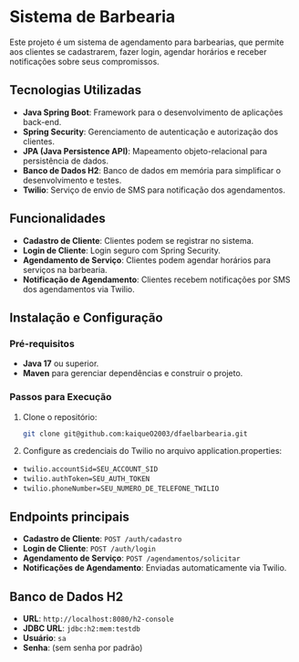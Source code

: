 # Sistema de Barbearia

Este projeto é um sistema de agendamento para barbearias, que permite aos clientes se cadastrarem, fazer login, agendar horários e receber notificações sobre seus compromissos.

## Tecnologias Utilizadas

- **Java Spring Boot**: Framework para o desenvolvimento de aplicações back-end.
- **Spring Security**: Gerenciamento de autenticação e autorização dos clientes.
- **JPA (Java Persistence API)**: Mapeamento objeto-relacional para persistência de dados.
- **Banco de Dados H2**: Banco de dados em memória para simplificar o desenvolvimento e testes.
- **Twilio**: Serviço de envio de SMS para notificação dos agendamentos.

## Funcionalidades

- **Cadastro de Cliente**: Clientes podem se registrar no sistema.
- **Login de Cliente**: Login seguro com Spring Security.
- **Agendamento de Serviço**: Clientes podem agendar horários para serviços na barbearia.
- **Notificação de Agendamento**: Clientes recebem notificações por SMS dos agendamentos via Twilio.

## Instalação e Configuração

### Pré-requisitos

- **Java 17** ou superior.
- **Maven** para gerenciar dependências e construir o projeto.

### Passos para Execução

1. Clone o repositório:
   ```bash
   git clone git@github.com:kaiqueO2003/dfaelbarbearia.git

2. Configure as credenciais do Twilio no arquivo application.properties:
- `twilio.accountSid=SEU_ACCOUNT_SID`
- `twilio.authToken=SEU_AUTH_TOKEN`
- `twilio.phoneNumber=SEU_NUMERO_DE_TELEFONE_TWILIO`


## Endpoints principais
- **Cadastro de Cliente**: `POST /auth/cadastro`
- **Login de Cliente**: `POST /auth/login`
- **Agendamento de Serviço**: `POST /agendamentos/solicitar`
- **Notificações de Agendamento**: Enviadas automaticamente via Twilio.

## Banco de Dados H2
- **URL**: `http://localhost:8080/h2-console`
- **JDBC URL**: `jdbc:h2:mem:testdb`
- **Usuário**: `sa`
- **Senha**: (sem senha por padrão)


  
